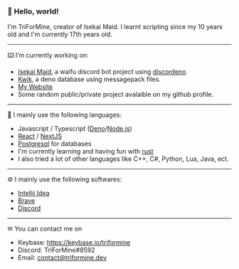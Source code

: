 ### 👋 Hello, world!

I'm TriForMine, creator of Isekai Maid. I learnt scripting since my 10 years old and I'm currently 17th years old.

---

⌨️ I’m currently working on:
- [Isekai Maid](https://www.isekaimaid.xyz/), a waifu discord bot project using [discordeno](https://github.com/discordeno/discordeno).
- [Kwik](https://github.com/TriForMine/kwik), a deno database using messagepack files.
- [My Website](https://www.triformine.dev/)
- Some random public/private project avalaible on my github profile.

---

🔧 I mainly use the following languages:
- Javascript / Typescript ([Deno](https://deno.land/)/[Node.js](https://nodejs.org/))
- [React](https://reactjs.org/) / [NextJS](https://nextjs.org/)
- [Postgresql](https://www.postgresql.org/) for databases
- I'm currently learning and having fun with [rust](https://www.rust-lang.org/)
- I also tried a lot of other languages like C++, C#, Python, Lua, Java, ect.

---

⚙ I mainly use the following softwares:
- [Intellij Idea](https://www.jetbrains.com/idea/)
- [Brave](https://brave.com/)
- [Discord](https://discord.com/)

---
✉ You can contact me on 
- Keybase: https://keybase.io/triformine
- Discord: TriForMine#8592
- Email: [contact@triformine.dev](mailto:contact@triformine.dev)
